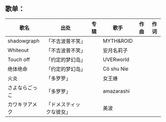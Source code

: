 ## 歌单：

歌名                | 出处 |  专辑 | 歌手 | 作曲 | 作词
---|---|---|---|---|---
shadowgraph         | 「不吉波普不笑」      || MYTH&ROID        || 
Whiteout            | 「不吉波普不笑」      || 安月名莉子       || 
Touch off           | 「约定的梦幻岛」      || UVERworld        || 
绝体绝命            |  「约定的梦幻岛」     || Cö shu Nie       || 
火炎                | 「多罗罗」            ||女王蜂            ||
さよならごっこ      | 「多罗罗」            ||amazarashi        ||
カワキヲアメク      |「ドメスティックな彼女」||美波||
